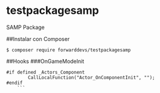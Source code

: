 # testpackagesamp
SAMP Package

##Instalar con Composer

```
$ composer require forwarddevs/testpackagesamp
```

##Hooks
###OnGameModeInit
```
#if defined _Actors_Component
		CallLocalFunction("Actor_OnComponentInit", "");
#endif
    ```
